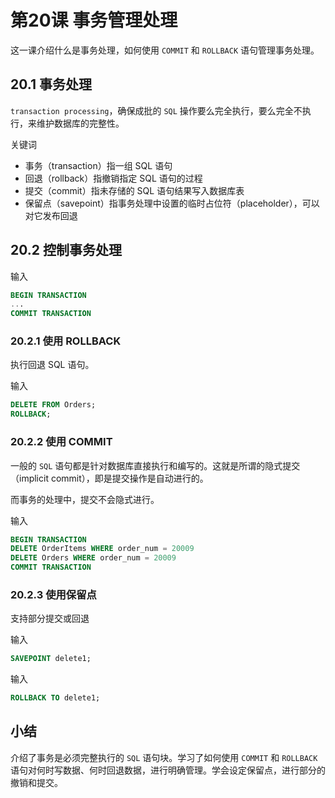 # 第20课 事务管理处理

这一课介绍什么是事务处理，如何使用 `COMMIT` 和 `ROLLBACK` 语句管理事务处理。

## 20.1 事务处理

`transaction processing`，确保成批的 `SQL` 操作要么完全执行，要么完全不执行，来维护数据库的完整性。

关键词

- 事务（transaction）指一组 SQL 语句
- 回退（rollback）指撤销指定 SQL 语句的过程
- 提交（commit）指未存储的 SQL 语句结果写入数据库表
- 保留点（savepoint）指事务处理中设置的临时占位符（placeholder），可以对它发布回退

## 20.2 控制事务处理

输入

```sql
BEGIN TRANSACTION
...
COMMIT TRANSACTION
```

### 20.2.1 使用 ROLLBACK

执行回退 SQL 语句。

输入

```sql
DELETE FROM Orders;
ROLLBACK;
```

### 20.2.2 使用 COMMIT

一般的 `SQL` 语句都是针对数据库直接执行和编写的。这就是所谓的隐式提交（implicit commit），即是提交操作是自动进行的。

而事务的处理中，提交不会隐式进行。

输入

```sql
BEGIN TRANSACTION
DELETE OrderItems WHERE order_num = 20009
DELETE Orders WHERE order_num = 20009
COMMIT TRANSACTION
```

### 20.2.3 使用保留点

支持部分提交或回退

输入

```sql
SAVEPOINT delete1;
```

输入

```sql
ROLLBACK TO delete1;
```

## 小结

介绍了事务是必须完整执行的 `SQL` 语句块。学习了如何使用 `COMMIT` 和 `ROLLBACK` 语句对何时写数据、何时回退数据，进行明确管理。学会设定保留点，进行部分的撤销和提交。
